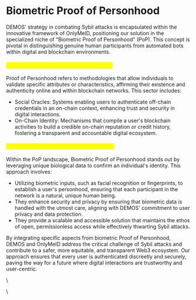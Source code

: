 # Biometric Proof of Personhood

DEMOS' strategy in combating Sybil attacks is encapsulated within the innovative framework of OnlyMeID, positioning our solution in the specialized niche of "Biometric Proof of Personhood" (PoP). This concept is pivotal in distinguishing genuine human participants from automated bots within digital and blockchain environments.

#### <mark style="color:yellow;">**Understanding Proof of Personhood (PoP):**</mark>

Proof of Personhood refers to methodologies that allow individuals to validate specific attributes or characteristics, affirming their existence and authenticity online and within blockchain networks. This sector includes:

* Social Oracles: Systems enabling users to authenticate off-chain credentials in an on-chain context, enhancing trust and security in digital interactions.
* On-Chain Identity: Mechanisms that compile a user's blockchain activities to build a credible on-chain reputation or credit history, fostering a transparent and accountable digital ecosystem.

#### <mark style="color:yellow;">**The Role of Biometric Proof of Personhood:**</mark>

Within the PoP landscape, Biometric Proof of Personhood stands out by leveraging unique biological data to confirm an individual's identity. This approach involves:

* Utilizing biometric inputs, such as facial recognition or fingerprints, to establish a user's personhood, ensuring that each participant in the network is a natural, unique human being.
* They enhance security and privacy by ensuring that biometric data is handled with the utmost care, aligning with DEMOS' commitment to user privacy and data protection.
* They provide a scalable and accessible solution that maintains the ethos of open, permissionless access while effectively thwarting Sybil attacks.

By integrating specific aspects from biometric Proof of Personhood, DEMOS and OnlyMeID address the critical challenge of Sybil attacks and contribute to a safer, more equitable, and transparent Web3 ecosystem. Our approach ensures that every user is authenticated discreetly and securely, paving the way for a future where digital interactions are trustworthy and user-centric.

\


\
